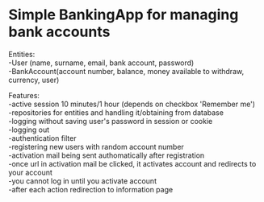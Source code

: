 # Simple BankingApp for managing bank accounts
Entities:\
-User (name, surname, email, bank account, password)\
-BankAccount(account number, balance, money available to withdraw, currency, user)

Features:\
-active session 10 minutes/1 hour (depends on checkbox 'Remember me')\
-repositories for entities and handling it/obtaining from database\
-logging without saving user's password in session or cookie\
-logging out\
-authentication filter\
-registering new users with random account number\
-activation mail being sent authomatically after registration\
-once url in activation mail be clicked, it activates account and redirects to your account\
-you cannot log in until you activate account\
-after each action redirection to information page